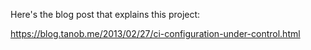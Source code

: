 Here's the blog post that explains this project:

https://blog.tanob.me/2013/02/27/ci-configuration-under-control.html
